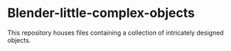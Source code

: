 # Blender-little-complex-objects
This repository houses files containing a collection of intricately designed objects.
